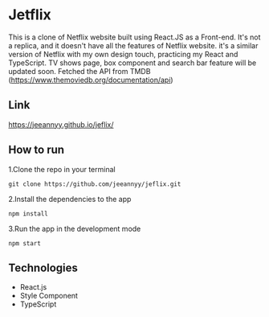# Jetflix

This is a clone of Netflix website built using React.JS as a Front-end. It's not a replica, and it doesn't have all the features of Netflix website. it's a similar version of Netflix with my own design touch, practicing my React and TypeScript. TV shows page, box component and search bar feature will be updated soon.
Fetched the API from TMDB (https://www.themoviedb.org/documentation/api)

## Link

https://jeeannyy.github.io/jeflix/

## How to run

1.Clone the repo in your terminal

```
git clone https://github.com/jeeannyy/jeflix.git
```

2.Install the dependencies to the app

```
npm install
```

3.Run the app in the development mode

```
npm start
```

## Technologies

- React.js
- Style Component
- TypeScript
